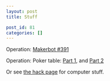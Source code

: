 ```yaml
---
layout: post
title: Stuff

post_id: 81
categories: []
---
```


Operation: <a href="{{ site.baseurl }}/2010/06/19/operation-makerbot-391/">Makerbot #391</a>

Operation: Poker table: <a title="Building a poker table" href="{{ site.baseurl }}/2009/11/09/building-a-poker-table/">Part 1</a>, and <a title="Bulding a poker table" href="{{ site.baseurl }}/2009/11/19/operation-poker-table-2/">Part 2</a>

Or see <a href="{{ site.baseurl }}/hack/">the hack page</a> for computer stuff.
